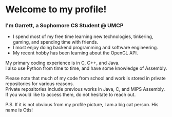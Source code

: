 # Welcome to my profile!

### I'm Garrett, a Sophomore CS Student @ UMCP  

 - I spend most of my free time learning new technologies, tinkering, gaming, and spending time with friends.
 - I most enjoy doing backend programming and software engineering.
 - My recent hobby has been learning about the OpenGL API.
 
My primary coding experience is in C, C++, and Java.  
I also use Python from time to time, and have some knowledge of Assembly.

Please note that much of my code from school and work is stored in private repositories for various reasons.  
Private repositories include previous works in Java, C, and MIPS Assembly.  
If you would like to access them, do not hesitate to reach out.

P.S. If it is not obvious from my profile picture, I am a big cat person. His name is Otis!

<!--
**alessgar/alessgar** is a ✨ _special_ ✨ repository because its `README.md` (this file) appears on your GitHub profile.

Here are some ideas to get you started:

- 🔭 I’m currently working on ...
- 🌱 I’m currently learning ...
- 👯 I’m looking to collaborate on ...
- 🤔 I’m looking for help with ...
- 💬 Ask me about ...
- 📫 How to reach me: ...
- 😄 Pronouns: ...
- ⚡ Fun fact: ...
-->
